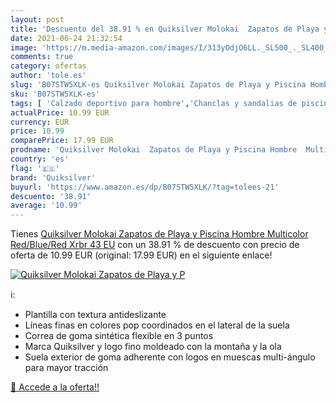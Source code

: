```yaml
---
layout: post
title: 'Descuento del 38.91 % en Quiksilver Molokai  Zapatos de Playa y P'
date: 2021-06-24 21:32:54
image: 'https://m.media-amazon.com/images/I/313yOdjO6LL._SL500_._SL400_.jpg'
comments: true
category: ofertas
author: 'tole.es'
slug: 'B07STW5XLK-es Quiksilver Molokai Zapatos de Playa y Piscina Hombre...'
sku: 'B07STW5XLK-es'
tags: [ 'Calzado deportivo para hombre','Chanclas y sandalias de piscina para hombre','Zapatillas y calzado deportivo para hombre','Zapatos','Zapatos para hombre','Zapatos y complementos','quiksilver','zapatos', ]
actualPrice: 10.99 EUR
currency: EUR
price: 10.99
comparePrice: 17.99 EUR
prodname: 'Quiksilver Molokai  Zapatos de Playa y Piscina Hombre  Multicolor  Red/Blue/Red Xrbr   43 EU'
country: 'es'
flag: '🇪🇸'
brand: 'Quiksilver'
buyurl: 'https://www.amazon.es/dp/B07STW5XLK/?tag=tolees-21'
descuento: '38.91'
average: '10.99'
---
```


Tienes [Quiksilver Molokai  Zapatos de Playa y Piscina Hombre  Multicolor  Red/Blue/Red Xrbr   43 EU](https://www.amazon.es/dp/B07STW5XLK/?tag=tolees-21) con un 38.91 % de descuento con precio de oferta de 10.99 EUR (original: 17.99 EUR) en el siguiente enlace!

[![Quiksilver Molokai  Zapatos de Playa y P](https://m.media-amazon.com/images/I/313yOdjO6LL._SL500_._SL400_.jpg)](https://www.amazon.es/dp/B07STW5XLK/?tag=tolees-21)

ℹ️:

- Plantilla con textura antideslizante
- Líneas finas en colores pop coordinados en el lateral de la suela
- Correa de goma sintética flexible en 3 puntos
- Marca Quiksilver y logo fino moldeado con la montaña y la ola
- Suela exterior de goma adherente con logos en muescas multi-ángulo para mayor tracción

[🛒 Accede a la oferta!!](https://www.amazon.es/dp/B07STW5XLK/?tag=tolees-21)
